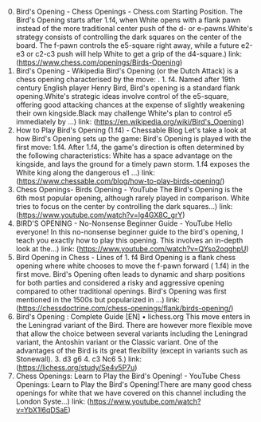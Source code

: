 ---
---
0. Bird's Opening - Chess Openings - Chess.com
Starting Position. The Bird's Opening starts after 1.f4, when White opens with a flank pawn instead of the more traditional center push of the d- or e-pawns.White's strategy consists of controlling the dark squares on the center of the board. The f-pawn controls the e5-square right away, while a future e2-e3 or c2-c3 push will help White to get a grip of the d4-square.)
link: (https://www.chess.com/openings/Birds-Opening)
1. Bird's Opening - Wikipedia
Bird's Opening (or the Dutch Attack) is a chess opening characterised by the move: . 1. f4. Named after 19th century English player Henry Bird, Bird's opening is a standard flank opening.White's strategic ideas involve control of the e5-square, offering good attacking chances at the expense of slightly weakening their own kingside.Black may challenge White's plan to control e5 immediately by ...)
link: (https://en.wikipedia.org/wiki/Bird's_Opening)
2. How to Play Bird's Opening (1.f4) - Chessable Blog
Let's take a look at how Bird's Opening sets up the game: Bird's Opening is played with the first move: 1.f4. After 1.f4, the game's direction is often determined by the following characteristics: White has a space advantage on the kingside, and lays the ground for a timely pawn storm. 1.f4 exposes the White king along the dangerous e1 ...)
link: (https://www.chessable.com/blog/how-to-play-birds-opening/)
3. Chess Openings- Birds Opening - YouTube
The Bird's Opening is the 6th most popular opening, although rarely played in comparison. White tries to focus on the center by controlling the dark squares...)
link: (https://www.youtube.com/watch?v=lg4GX8C_grY)
4. BIRD'S OPENING - No-Nonsense Beginner Guide - YouTube
Hello everyone! In this no-nonsense beginner guide to the bird's opening, I teach you exactly how to play this opening. This involves an in-depth look at the...)
link: (https://www.youtube.com/watch?v=QYso2oqghpU)
5. Bird Opening in Chess - Lines of 1. f4
Bird Opening is a flank chess opening where white chooses to move the f-pawn forward ( 1.f4) in the first move. Bird's Opening often leads to dynamic and sharp positions for both parties and considered a risky and aggressive opening compared to other traditional openings. Bird's Opening was first mentioned in the 1500s but popularized in ...)
link: (https://chessdoctrine.com/chess-openings/flank/birds-opening/)
6. Bird's Opening : Complete Guide [EN] • lichess.org
This move enters in the Leningrad variant of the Bird. There are however more flexible move that allow the choice between several variants including the Leningrad variant, the Antoshin variant or the Classic variant. One of the advantages of the Bird is its great flexibility (except in variants such as Stonewall). 3. d3 g6 4. c3 Nc6 5.)
link: (https://lichess.org/study/Se4v5P7u)
7. Chess Openings: Learn to Play the Bird's Opening! - YouTube
Chess Openings: Learn to Play the Bird's Opening!There are many good chess openings for white that we have covered on this channel including the London Syste...)
link: (https://www.youtube.com/watch?v=YbX1l6qDSaE)
